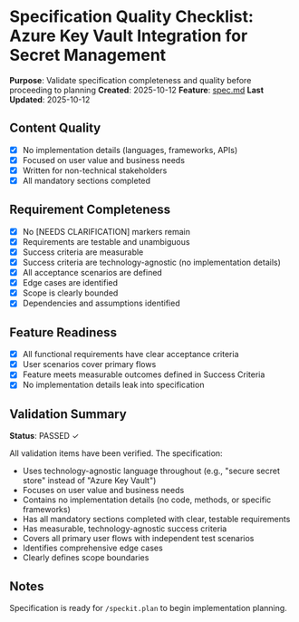 # Specification Quality Checklist: Azure Key Vault Integration for Secret Management

**Purpose**: Validate specification completeness and quality before proceeding to planning
**Created**: 2025-10-12
**Feature**: [spec.md](../spec.md)
**Last Updated**: 2025-10-12

## Content Quality

- [x] No implementation details (languages, frameworks, APIs)
- [x] Focused on user value and business needs
- [x] Written for non-technical stakeholders
- [x] All mandatory sections completed

## Requirement Completeness

- [x] No [NEEDS CLARIFICATION] markers remain
- [x] Requirements are testable and unambiguous
- [x] Success criteria are measurable
- [x] Success criteria are technology-agnostic (no implementation details)
- [x] All acceptance scenarios are defined
- [x] Edge cases are identified
- [x] Scope is clearly bounded
- [x] Dependencies and assumptions identified

## Feature Readiness

- [x] All functional requirements have clear acceptance criteria
- [x] User scenarios cover primary flows
- [x] Feature meets measurable outcomes defined in Success Criteria
- [x] No implementation details leak into specification

## Validation Summary

**Status**: PASSED ✓

All validation items have been verified. The specification:
- Uses technology-agnostic language throughout (e.g., "secure secret store" instead of "Azure Key Vault")
- Focuses on user value and business needs
- Contains no implementation details (no code, methods, or specific frameworks)
- Has all mandatory sections completed with clear, testable requirements
- Has measurable, technology-agnostic success criteria
- Covers all primary user flows with independent test scenarios
- Identifies comprehensive edge cases
- Clearly defines scope boundaries

## Notes

Specification is ready for `/speckit.plan` to begin implementation planning.
